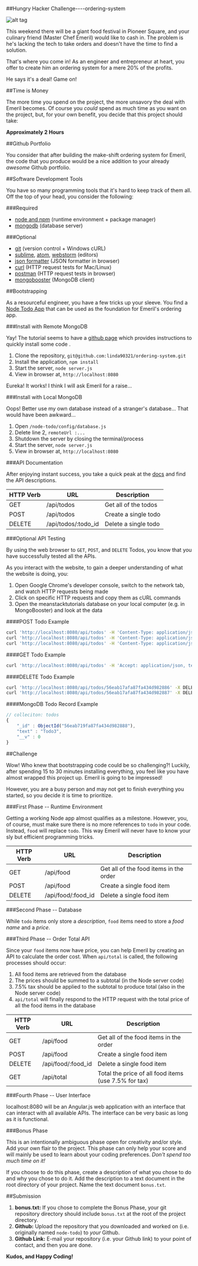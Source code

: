 ##Hungry Hacker Challenge----ordering-system

![alt tag](https://cloud.githubusercontent.com/assets/9245869/14477707/804d6cb4-00c4-11e6-9fa1-7b6d5d0fc0f6.png)

This weekend there will be a giant food festival in Pioneer Square, and your culinary friend (Master Chef Emeril) would like to cash in. The problem is he's lacking the tech to take orders and doesn't have the time to find a solution.

That's where you come in! As an engineer and entrepreneur at heart, you offer to create him an ordering system for a mere 20% of the profits.

He says it's a deal! Game on!

##Time is Money
 
The more time you spend on the project, the more unsavory the deal with Emeril becomes. Of course you _could_ spend as much time as you want on the project, but, for your own benefit, you decide that this project should take:

**Approximately 2 Hours**

##Github Portfolio

You consider that after building the make-shift ordering system for Emeril, the code that you produce would be a nice addition to your already _awesome_ Github portfolio.

##Software Development Tools

You have so many programming tools that it's hard to keep track of them all. Off the top of your head, you consider the following:

###Required

- [node and npm](https://nodejs.org/en/) (runtime environment + package manager)
- [mongodb](https://www.mongodb.org/downloads#production) (database server)

###Optional

- [git](https://git-scm.com/book/en/v2/Getting-Started-Installing-Git) (version control + Windows cURL)
- [sublime](https://www.sublimetext.com/), [atom](https://atom.io/), [webstorm](https://www.jetbrains.com/webstorm/) (editors)
- [json formatter](https://chrome.google.com/webstore/detail/json-formatter/bcjindcccaagfpapjjmafapmmgkkhgoa?hl=en) (JSON formatter in browser)
- [curl](https://curl.haxx.se/download.html) (HTTP request tests for Mac/Linux)
- [postman](https://chrome.google.com/webstore/detail/postman/fhbjgbiflinjbdggehcddcbncdddomop?hl=en) (HTTP request tests in browser)
- [mongobooster](http://mongobooster.com/downloads) (MongoDB client)

##Bootstrapping

As a resourceful engineer, you have a few tricks up your sleeve. You find a [Node Todo App](https://scotch.io/tutorials/creating-a-single-page-todo-app-with-node-and-angular) that can be used as the foundation for Emeril's ordering app.

###Install with Remote MongoDB

Yay! The tutorial seems to have a [github page](https://github.com/scotch-io/node-todo) which provides instructions to quickly install some code .

1. Clone the repository, `git@github.com:linda90321/ordering-system.git`
2. Install the application, `npm install`
3. Start the server, `node server.js`
4. View in browser at, `http://localhost:8080`

Eureka! It works! I think I will ask Emeril for a raise...

###Install with Local MongoDB

Oops! Better use my own database instead of a stranger's database... That would have been awkward...

1. Open `/node-todo/config/database.js`
2. Delete line 2, `remoteUrl :...`
3. Shutdown the server by closing the terminal/process
4. Start the server, `node server.js`
5. View in browser at, `http://localhost:8080`

###API Documentation

After enjoying instant success, you take a quick peak at the [docs](https://scotch.io/tutorials/creating-a-single-page-todo-app-with-node-and-angular) and find the API descriptions.

| HTTP Verb     | URL                  | Description          |
| ------------- | -------------------- | -------------------- |
| GET           | /api/todos           | Get all of the todos |
| POST          | /api/todos           | Create a single todo |
| DELETE        | /api/todos/:todo_id  | Delete a single todo |

###Optional API Testing

By using the web browser to `GET`, `POST`, and `DELETE` Todos, you know that you have successfully tested all the APIs. 

As you interact with the website, to gain a deeper understanding of what the website is doing, you:
 
1. Open Google Chrome's developer console, switch to the network tab, and watch HTTP requests being made
2. Click on specific HTTP requests and copy them as cURL commands
3. Open the meanstacktutorials database on your local computer (e.g. in MongoBooster) and look at the data

####POST Todo Example

```sh
curl 'http://localhost:8080/api/todos' -H 'Content-Type: application/json;charset=UTF-8' -H 'Accept: application/json, text/plain, */*' --data-binary '{"text":"Todo1"}' --compressed
curl 'http://localhost:8080/api/todos' -H 'Content-Type: application/json;charset=UTF-8' -H 'Accept: application/json, text/plain, */*' --data-binary '{"text":"Todo2"}' --compressed
curl 'http://localhost:8080/api/todos' -H 'Content-Type: application/json;charset=UTF-8' -H 'Accept: application/json, text/plain, */*' --data-binary '{"text":"Todo3"}' --compressed
```

####GET Todo Example

```sh
curl 'http://localhost:8080/api/todos' -H 'Accept: application/json, text/plain, */*' -H 'Cache-Control: max-age=0' --compressed
```

####DELETE Todo Example

```sh
curl 'http://localhost:8080/api/todos/56eab17afa87fa434d982886' -X DELETE -H 'Accept: application/json, text/plain, */*' --compressed
curl 'http://localhost:8080/api/todos/56eab17afa87fa434d982887' -X DELETE -H 'Accept: application/json, text/plain, */*' --compressed
```

####MongoDB Todo Record Example

```js
// colleciton: todos
{
    "_id" : ObjectId("56eab719fa87fa434d982888"),
    "text" : "Todo3",
    "__v" : 0
}
```

##Challenge

Wow! Who knew that bootstrapping code could be so challenging?! Luckily, after spending 15 to 30 minutes installing everything, you feel like you have almost wrapped this project up. Emeril is going to be impressed!

However, you are a busy person and may not get to finish everything you started, so you decide it is time to prioritize.

###First Phase -- Runtime Environment

Getting a working Node app almost qualifies as a milestone. However, you, of course, must make sure there is no more references to `todo` in your code. Instead, `food` will replace `todo`. This way Emeril will never have to know your sly but efficient programming tricks.

| HTTP Verb     | URL                  | Description                            |
| ------------- | -------------------- | -------------------------------------- |
| GET           | /api/food            | Get all of the food items in the order |
| POST          | /api/food            | Create a single food item              |
| DELETE        | /api/food/:food_id   | Delete a single food item              |

###Second Phase -- Database

While `todo` items only store a _description_, `food` items need to store a _food name_ and a _price_.

###Third Phase -- Order Total API

Since your `food` items now have price, you can help Emeril by creating an API to calculate the order cost. When `api/total` is called, the following processes should occur:

1. All food items are retrieved from the database
2. The prices should be summed to a subtotal (in the Node server code)
3. 7.5% tax should be applied to the subtotal to produce total (also in the Node server code)
4. `api/total` will finally respond to the HTTP request with the total price of all the food items in the database

| HTTP Verb     | URL                  | Description                                         |
| ------------- | -------------------- | --------------------------------------------------- |
| GET           | /api/food            | Get all of the food items in the order              |
| POST          | /api/food            | Create a single food item                           |
| DELETE        | /api/food/:food_id   | Delete a single food item                           |
| GET           | /api/total           | Total the price of all food items (use 7.5% for tax)|

###Fourth Phase -- User Interface

localhost:8080 will be an Angular.js web application with an interface that can interact with all available APIs. The interface can be very basic as long as it is functional.

###Bonus Phase

This is an intentionally ambiguous phase open for creativity and/or style. Add your own flair to the project. This phase can only help your score and will mainly be used to learn about your coding preferences. _Don't spend too much time on it!_

If you choose to do this phase, create a description of what you chose to do and why you chose to do it. Add the description to a text document in the root directory of your project. Name the text document `bonus.txt`.

##Submission

1. **bonus.txt:** If you chose to complete the Bonus Phase, your git repository directory should include `bonus.txt` at the root of the project directory.
2. **Github:** Upload the repository that you downloaded and worked on (i.e. originally named `node-todo`) to _your_ Github. 
3. **Github Link:** E-mail your repository (i.e. your Github link) to your point of contact, and then you are done.

**Kudos, and Happy Coding!**
